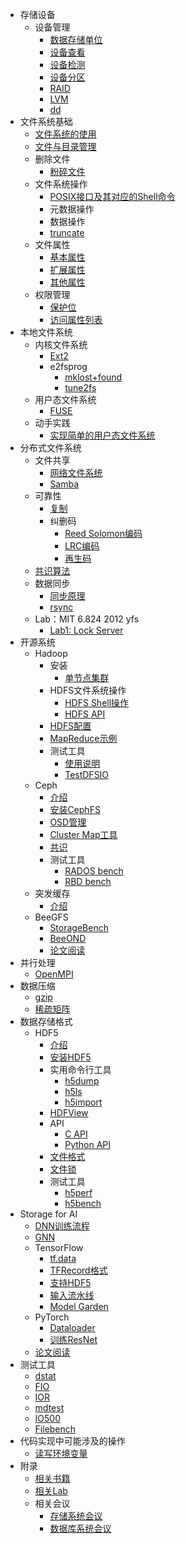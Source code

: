 * 存储设备
  * 设备管理
    * [数据存储单位](/device/data-storage-unit.md)
    * [设备查看](/device/disk-list.md)
    * [设备检测](/device/disk-check.md)
    * [设备分区](/device/disk-partition.md)
    * [RAID](/device/raid.md)
    * [LVM](/device/lvm.md)
    * [dd](/device/dd.md)
* 文件系统基础
  * [文件系统的使用](/basic/usage.md)
  * [文件与目录管理](/basic/file-and-directory-manage.md)
  * 删除文件
    * [粉碎文件](/basic/shred.md)
  * 文件系统操作
    * [POSIX接口及其对应的Shell命令](/basic/posix.md)
    * 元数据操作
    * 数据操作
    * [truncate](/basic/truncate.md)
  * 文件属性
    * [基本属性](/basic/attr.md)
    * [扩展属性](/basic/xattr.md)
    * [其他属性](/basic/hidden-attr.md)
  * 权限管理
    * [保护位](/basic/rwx.md)
    * [访问属性列表](/basic/acl.md)
* 本地文件系统
  * 内核文件系统
    * [Ext2](/local/ext2.md) 
    * e2fsprog
      * [mklost+found](/local/e2fsprogs/mklost+found.md)
      * [tune2fs](/local/e2fsprogs/tune2fs.md)
  * 用户态文件系统
    * [FUSE](/local/fuse.md)
  * 动手实践
    * [实现简单的用户态文件系统](/local/lab.md)
* 分布式文件系统
  * 文件共享
    * [网络文件系统](/distributed/nfs.md)
    * [Samba](/distributed/samba.md)
  * 可靠性
    * [复制](/distributed/replication.md)
    * 纠删码
      * [Reed Solomon编码](/distributed/erasure-coding/reed-solomon.md)
      * [LRC编码](/distributed/erasure-coding/locally-repairable-code.md)
      * [再生码](/distributed/erasure-coding/regenerating-code.md)
  * [共识算法](/distributed/consensus/README.md)
  * 数据同步
    * [同步原理](/sync/README.md)
    * [rsync](/sync/rsync.md)
  * Lab：MIT 6.824 2012 yfs
    * [Lab1: Lock Server](/distributed/yfs/lab1-lock-server.md)
* 开源系统
  * Hadoop
    * 安装
      * [单节点集群](/hadoop/install.md)
    * HDFS文件系统操作
      * [HDFS Shell操作](/hadoop/hdfs-shell.md)
      * [HDFS API](/hadoop/hdfs-api.md)
    * [HDFS配置](/hadoop/hdfs-conf.md)
    * [MapReduce示例](/hadoop/mapreduce.md)
    * 测试工具
      * [使用说明](/hadoop/bench/usage.md)
      * [TestDFSIO](/hadoop/bench/testdfsio.md)
  * Ceph
    * [介绍](/ceph/intro.md)
    * [安装CephFS](/ceph/install.md)
    * [OSD管理](/ceph/osd.md)
    * [Cluster Map工具](/ceph/cluster-map.md)
    * [共识](/ceph/mon/paxos.md)
    * 测试工具
      * [RADOS bench](/ceph/rados-bench.md)
      * [RBD bench](/ceph/rbd-bench.md)
  * 突发缓存
    * [介绍](/burst-buffer/intro.md)
  * BeeGFS
    * [StorageBench](/beegfs/storagebench.md)
    * [BeeOND](/beegfs/beeond.md)
    * [论文阅读](/beegfs/paper/README.md)
* 并行处理
  * [OpenMPI](/mpi/install.md)
* 数据压缩
  * [gzip](/compression/gzip.md)
  * [稀疏矩阵](/compression/sparse-matrix.md)
* 数据存储格式
  * HDF5
    * [介绍](/hdf5/introduction.md)
    * [安装HDF5](/hdf5/install.md)
    * 实用命令行工具
      * [h5dump](/hdf5/tool/h5dump.md)
      * [h5ls](/hdf5/tool/h5ls.md)
      * [h5import](/hdf5/tool/h5import.md)
    * [HDFView](/hdf5/tool/HDFView.md)
    * API
      * [C API](/hdf5/c-api.md)
      * [Python API](/hdf5/python-api.md)
    * [文件格式](/hdf5/file-format.md)
    * [文件锁](/hdf5/file-locking.md)
    * 测试工具
      * [h5perf](/hdf5/tool/h5perf.md)
      * [h5bench](/hdf5/h5bench.md)
* Storage for AI
  * [DNN训练流程](/storage-for-ai/README.md)
  * [GNN](/storage-for-ai/nn/GNN.md)
  * TensorFlow
    * [tf.data](/storage-for-ai/tensorflow/data.md)
    * [TFRecord格式](/storage-for-ai/tensorflow/TFRecord.md)
    * [支持HDF5](/storage-for-ai/tensorflow/HDF5.md)
    * [输入流水线](/storage-for-ai/tensorflow/input-pipeline.md)
    * [Model Garden](/storage-for-ai/tensorflow/model-garden.md)
  * PyTorch
    * [Dataloader](/storage-for-ai/pytorch/dataloader.md)
    * [训练ResNet](/storage-for-ai/pytorch/resnet.md)
  * [论文阅读](/storage-for-ai/paper/)
* 测试工具
  * [dstat](/benchmark/dstat.md)
  * [FIO](/benchmark/fio.md)
  * [IOR](/benchmark/ior.md)
  * [mdtest](/benchmark/mdtest.md) 
  * [IO500](/benchmark/io500.md)
  * [Filebench](/benchmark/filebench.md)
* 代码实现中可能涉及的操作
  * [读写环境变量](/code/env.md)
* 附录
  * [相关书籍](/appendix/book.md)
  * [相关Lab](/appendix/lab.md)
  * 相关会议
    * [存储系统会议](/appendix/venue/storage.md)
    * [数据库系统会议](/appendix/venue/db.md)
